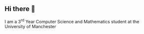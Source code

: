 ## Hi there 👋
I am a 3<sup>rd</sup> Year Computer Science and Mathematics student at the University of Manchester

<!-- ## My Stats
[![GitHub Streak](https://streak-stats.demolab.com?user=Shannon-Barretto&theme=dark)](https://git.io/streak-stats) -->

<!--
**Shannon-Barretto/Shannon-Barretto** is a ✨ _special_ ✨ repository because its `README.md` (this file) appears on your GitHub profile.

Here are some ideas to get you started:

- 🔭 I’m currently working on ...
- 🌱 I’m currently learning ...
- 👯 I’m looking to collaborate on ...
- 🤔 I’m looking for help with ...
- 💬 Ask me about ...
- 📫 How to reach me: ...
- 😄 Pronouns: ...
- ⚡ Fun fact: ...
-->
